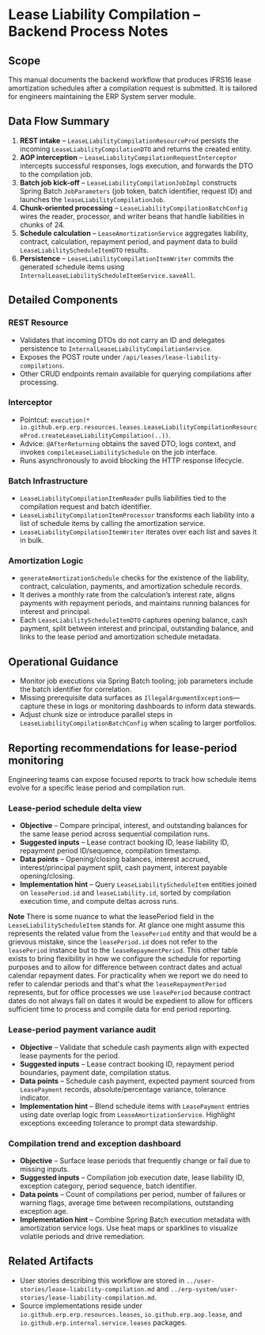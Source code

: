 # Lease Liability Compilation – Backend Process Notes

## Scope
This manual documents the backend workflow that produces IFRS16 lease amortization schedules after a compilation request is submitted. It is tailored for engineers maintaining the ERP System server module.

## Data Flow Summary
1. **REST intake** – `LeaseLiabilityCompilationResourceProd` persists the incoming `LeaseLiabilityCompilationDTO` and returns the created entity.
2. **AOP interception** – `LeaseLiabilityCompilationRequestInterceptor` intercepts successful responses, logs execution, and forwards the DTO to the compilation job.
3. **Batch job kick-off** – `LeaseLiabilityCompilationJobImpl` constructs Spring Batch `JobParameters` (job token, batch identifier, request ID) and launches the `leaseLiabilityCompilationJob`.
4. **Chunk-oriented processing** – `LeaseLiabilityCompilationBatchConfig` wires the reader, processor, and writer beans that handle liabilities in chunks of 24.
5. **Schedule calculation** – `LeaseAmortizationService` aggregates liability, contract, calculation, repayment period, and payment data to build `LeaseLiabilityScheduleItemDTO` results.
6. **Persistence** – `LeaseLiabilityCompilationItemWriter` commits the generated schedule items using `InternalLeaseLiabilityScheduleItemService.saveAll`.

## Detailed Components
### REST Resource
- Validates that incoming DTOs do not carry an ID and delegates persistence to `InternalLeaseLiabilityCompilationService`.
- Exposes the POST route under `/api/leases/lease-liability-compilations`.
- Other CRUD endpoints remain available for querying compilations after processing.

### Interceptor
- Pointcut: `execution(* io.github.erp.erp.resources.leases.LeaseLiabilityCompilationResourceProd.createLeaseLiabilityCompilation(..))`.
- Advice: `@AfterReturning` obtains the saved DTO, logs context, and invokes `compileLeaseLiabilitySchedule` on the job interface.
- Runs asynchronously to avoid blocking the HTTP response lifecycle.

### Batch Infrastructure
- `LeaseLiabilityCompilationItemReader` pulls liabilities tied to the compilation request and batch identifier.
- `LeaseLiabilityCompilationItemProcessor` transforms each liability into a list of schedule items by calling the amortization service.
- `LeaseLiabilityCompilationItemWriter` iterates over each list and saves it in bulk.

### Amortization Logic
- `generateAmortizationSchedule` checks for the existence of the liability, contract, calculation, payments, and amortization schedule records.
- It derives a monthly rate from the calculation’s interest rate, aligns payments with repayment periods, and maintains running balances for interest and principal.
- Each `LeaseLiabilityScheduleItemDTO` captures opening balance, cash payment, split between interest and principal, outstanding balance, and links to the lease period and amortization schedule metadata.

## Operational Guidance
- Monitor job executions via Spring Batch tooling; job parameters include the batch identifier for correlation.
- Missing prerequisite data surfaces as `IllegalArgumentException`s—capture these in logs or monitoring dashboards to inform data stewards.
- Adjust chunk size or introduce parallel steps in `LeaseLiabilityCompilationBatchConfig` when scaling to larger portfolios.

## Reporting recommendations for lease-period monitoring
Engineering teams can expose focused reports to track how schedule items evolve for a specific lease period and compilation run.

### Lease-period schedule delta view
- **Objective** – Compare principal, interest, and outstanding balances for the same lease period across sequential compilation runs.
- **Suggested inputs** – Lease contract booking ID, lease liability ID, repayment period ID/sequence, compilation timestamp.
- **Data points** – Opening/closing balances, interest accrued, interest/principal payment split, cash payment, interest payable opening/closing.
- **Implementation hint** – Query `LeaseLiabilityScheduleItem` entities joined on `leasePeriod.id` and `leaseLiability.id`, sorted by compilation execution time, and compute deltas across runs.

**Note** There is some nuance to what the leasePeriod field in the `LeaseLiabilityScheduleItem` stands for. At glance one might assume this represents the related value from the `leasePeriod` entity
 and that would be a grievous mistake, since the `leasePeriod.id` does not refer to the `leasePeriod` instance but to the `leaseRepaymentPeriod`. This other table exists to bring flexibility in how
 we configure the schedule for reporting purposes and to allow for difference between contract dates and actual calendar repayment dates. For practicality when we report we do need to refer to calendar
 periods and that's what the `leaseRepaymentPeriod` represents, but for office processes we use `leasePeriod` because contract dates do not always fall on dates it would be expedient to allow for officers sufficient time to
 process and compile data for end period reporting.

### Lease-period payment variance audit
- **Objective** – Validate that schedule cash payments align with expected lease payments for the period.
- **Suggested inputs** – Lease contract booking ID, repayment period boundaries, payment date, compilation status.
- **Data points** – Schedule cash payment, expected payment sourced from `LeasePayment` records, absolute/percentage variance, tolerance indicator.
- **Implementation hint** – Blend schedule items with `LeasePayment` entries using date overlap logic from `LeaseAmortizationService`. Highlight exceptions exceeding tolerance to prompt data stewardship.

### Compilation trend and exception dashboard
- **Objective** – Surface lease periods that frequently change or fail due to missing inputs.
- **Suggested inputs** – Compilation job execution date, lease liability ID, exception category, period sequence, batch identifier.
- **Data points** – Count of compilations per period, number of failures or warning flags, average time between recompilations, outstanding exception age.
- **Implementation hint** – Combine Spring Batch execution metadata with amortization service logs. Use heat maps or sparklines to visualize volatile periods and drive remediation.

## Related Artifacts
- User stories describing this workflow are stored in `../user-stories/lease-liability-compilation.md` and `../erp-system/user-stories/lease-liability-compilation.md`.
- Source implementations reside under `io.github.erp.erp.resources.leases`, `io.github.erp.aop.lease`, and `io.github.erp.internal.service.leases` packages.
